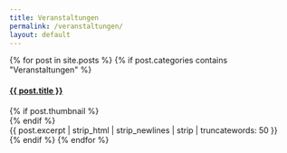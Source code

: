 ```yaml
---
title: Veranstaltungen
permalink: /veranstaltungen/
layout: default
---
```

<!--===== News (Veranstaltungen) =====-->
<section id="news">
  <div class="container">
    <div class="row newsposts">
      {% for post in site.posts %}
      {% if post.categories contains "Veranstaltungen" %}
      <div class="post">
        <div class="box" onclick="location.href='{{ post.url }}';">
        <h4 class="post-title"><a href="{{ post.url }}">{{ post.title }}</a></h4>
        {% if post.thumbnail %}
        <a class="thumbnail" href="{{ post.url }}"><div style="background-image:url({{ post.thumbnail }})"></div></a>
        {% endif %}
        <div class="post-excerpt">{{ post.excerpt | strip_html | strip_newlines | strip | truncatewords: 50 }}</div>
        </div>
      </div>
      {% endif %}
      {% endfor %}
    </div>
    </div>
</section>
